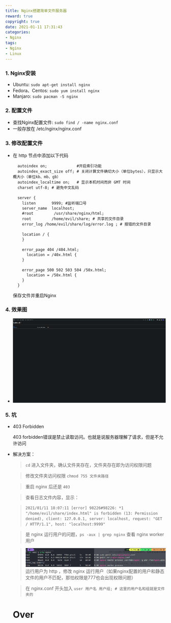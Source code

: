 ```yaml
---
title: Nginx搭建简单文件服务器
reward: true
copyright: true
date: 2021-01-11 17:31:43
categories:
- Nginx
tags:
- Nginx
- Linux
---
```



### 1. Nginx安装
  * Ubuntu: ```sudo apt-get install nginx```
  * Fedora、Centos: ```sudo yum install nginx```
  * Manjaro: ```sudo pacman -S nginx```
  
### 2. 配置文件
  * 查找Nginx配置文件: ```sudo find / -name nginx.conf```
  * 一般存放在 /etc/nginx/nginx.conf

### 3. 修改配置文件
  * 在 http 节点中添加以下代码
    ```
      autoindex on;             #开启索引功能
      autoindex_exact_size off; # 关闭计算文件确切大小（单位bytes），只显示大概大小（单位kb、mb、gb）
      autoindex_localtime on;   # 显示本机时间而非 GMT 时间
      charset utf-8; # 避免中文乱码

      server {
        listen       9999; #监听端口号
        server_name  localhost;
        #root         /usr/share/nginx/html;
        root         /home/evil/share; # 共享的文件目录
        error_log /home/evil/share/log/error.log ; # 报错的文件目录

        location / {
        }

        error_page 404 /404.html;
          location = /40x.html {
        }

        error_page 500 502 503 504 /50x.html;
          location = /50x.html {
        }
      }
    ```
    保存文件并重启Nginx

### 4. 效果图
  * ![](/images/Nginx简单文件服务器.jpeg)

### 5. 坑
  * 403 Forbidden 
  
    403 forbidden错误是禁止读取访问。也就是说服务器理解了请求，但是不允许访问

  * 解决方案：
    
    > ```cd``` 进入文件夹，确认文件夹存在，文件夹存在即为访问权限问题

    > 修改文件夹访问权限 ```chmod 755 文件夹路径```

    > 重启 nginx 后还是 ```403``` 

    > 查看日志文件内容，显示：
    
    > ```2021/01/11 18:07:11 [error] 98226#98226: *1 "/home/evil/share/index.html" is forbidden (13: Permission denied), client: 127.0.0.1, server: localhost, request: "GET / HTTP/1.1", host: "localhost:9999"```

    > 是 nginx 运行用户的问题，```ps -aux | grep nginx``` 查看 nginx worker 用户

    > ![](/images/Nginx简单文件服务器2.jpeg)
    > 运行用户为 http ，修改 nginx 运行用户（如果nginx配置的用户和静态文件的用户不匹配，那怕权限是777也会出现权限问题）

    > 在 nginx.conf 开头加入 ```user 用户名 用户组; # 这里的用户名和组就是文件夹的```

    # Over




